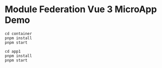 # Module Federation Vue 3 MicroApp Demo

```
cd container
pnpm install
pnpm start

cd app1
pnpm install
pnpm start
```


